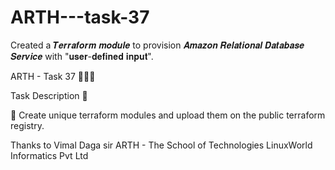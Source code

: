 # ARTH---task-37
Created a 𝑻𝒆𝒓𝒓𝒂𝒇𝒐𝒓𝒎 𝒎𝒐𝒅𝒖𝒍𝒆 to provision 𝑨𝒎𝒂𝒛𝒐𝒏 𝑹𝒆𝒍𝒂𝒕𝒊𝒐𝒏𝒂𝒍 𝑫𝒂𝒕𝒂𝒃𝒂𝒔𝒆 𝑺𝒆𝒓𝒗𝒊𝒄𝒆 with "𝐮𝐬𝐞𝐫-𝐝𝐞𝐟𝐢𝐧𝐞𝐝 𝐢𝐧𝐩𝐮𝐭".

ARTH - Task 37 👨🏻‍💻 

Task Description 📄

📌 Create unique terraform modules and upload them on the public terraform registry. 

Thanks to Vimal Daga sir
ARTH - The School of Technologies
LinuxWorld Informatics Pvt Ltd
